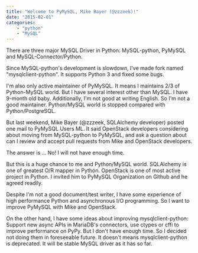 ```yaml
---
title: "Welcome to PyMySQL, Mike Bayer (@zzzeek)!"
date: "2015-02-01"
categories:
    - "python"
    - "MySQL"
---
```


There are three major MySQL Driver in Python: MySQL-python, PyMySQL and MySQL-Connector/Python.

Since MySQL-python's development is slowdown, I've made fork named "mysqlclient-python".  It supports Python 3 and fixed some bugs.

I'm also only active maintainer of PyMySQL. It means I maintains 2/3 of Python-MySQL world.
But I have several interest other than MySQL. I have 9-month old baby. Additionally, I'm not good at writing English.
So I'm not a good maintainer. Python/MySQL world is stopped compared with Python/PostgreSQL.

But last weekend, Mike Bayer (@zzzeek, SQLAlchemy developer) posted one mail to PyMySQL Users ML.
It said OpenStack developers considering about moving from MySQL-python to PyMySQL, and ask a question about can I review and accept pull requests from Mike and OpenStack developers.

The answer is ... No!  I will not have enough time.

But this is a huge chance to me and Python/MySQL world. SQLAlchemy is one of greatest O/R mapper in Python. OpenStack is one of most active project in Python. I invited him to PyMySQL Organization on Github and he agreed readily.

Despite I'm not a good document/test writer, I have some experience of high performance Python and asynchronous I/O programming.
So I want to improve PyMySQL with Mike and OpenStack.

On the other hand, I have some ideas about improving mysqlclient-python: Support new async APIs in MariaDB's connectors, use ctypes or cffi to improve performance on PyPy. But I don't have enough time. So I decided not doing them in foreseeable future. It doesn't means mysqlclient-python is deprecated. It will be stable MySQL driver as it has so far.
